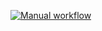 [![Manual workflow](https://github.com/randy-tsukemen/PIIDD/actions/workflows/manual.yml/badge.svg)](https://github.com/randy-tsukemen/PIIDD/actions/workflows/manual.yml)
